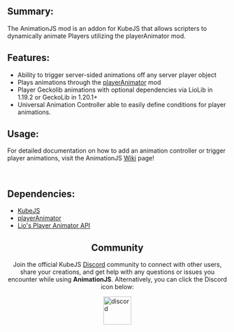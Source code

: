 <h2>Summary:</h2>
<p>The AnimationJS mod is an addon for KubeJS that allows scripters to dynamically animate Players utilizing the playerAnimator mod.</p>
<h2>Features:</h2>
<ul>
<li>Ability to trigger server-sided animations off any server player object</li>
<li>Plays animations through the <a href="https://www.curseforge.com/minecraft/mc-mods/playeranimator" rel="nofollow">playerAnimator</a> mod</li>
<li>Player Geckolib animations with optional dependencies via LioLib in 1.19.2 or GeckoLib in 1.20.1+</li>
<li>Universal Animation Controller able to easily define conditions for player animations.</li>
</ul>
<h2>Usage:&nbsp;</h2>
<p>For detailed documentation on how to add an animation controller or trigger player animations, visit the AnimationJS <a href="https://github.com/liopyu/AnimationJS/wiki" rel="nofollow">Wiki</a> page!</p>

<p>&nbsp;</p>
<h2>Dependencies:</h2>
<ul>
<li><a href="https://www.curseforge.com/minecraft/mc-mods/kubejs" rel="nofollow">KubeJS</a></li>
<li><a href="https://www.curseforge.com/minecraft/mc-mods/playeranimator" rel="nofollow">playerAnimator</a></li>
<li><a href="https://www.curseforge.com/minecraft/mc-mods/lios-player-animator-api" rel="nofollow">Lio's Player Animator API</a></li>
</ul>
<h2 style="text-align: center;">Community</h2>
<p style="text-align: center;">Join the official KubeJS <a href="https://discord.gg/lat" rel="nofollow">Discord</a> community to connect with other users, share your creations, and get help with any questions or issues you encounter while using <strong>AnimationJS</strong>. Alternatively, you can click the Discord icon below:</p>
<p><a href="https://discord.gg/lat" rel="nofollow"> <img style="display: block; margin-left: auto; margin-right: auto;" src="https://i.ibb.co/qDNhg49/636e0a6a49cf127bf92de1e2-icon-clyde-blurple-RGB.png" alt="discord" width="64"> </a></p>